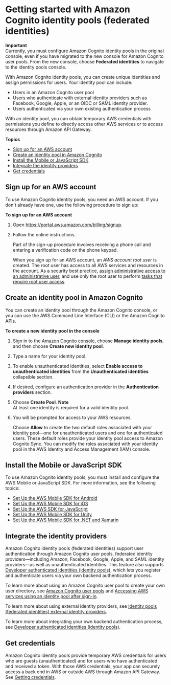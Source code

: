 # Getting started with Amazon Cognito identity pools \(federated identities\)<a name="getting-started-with-identity-pools"></a>

**Important**  
Currently, you must configure Amazon Cognito identity pools in the original console, even if you have migrated to the new console for Amazon Cognito user pools\. From the new console, choose **Federated identities** to navigate to the identity pools console\.

With Amazon Cognito identity pools, you can create unique identities and assign permissions for users\. Your identity pool can include:
+ Users in an Amazon Cognito user pool
+ Users who authenticate with external identity providers such as Facebook, Google, Apple, or an OIDC or SAML identity provider\.
+ Users authenticated via your own existing authentication process

 With an identity pool, you can obtain temporary AWS credentials with permissions you define to directly access other AWS services or to access resources through Amazon API Gateway\.

**Topics**
+ [Sign up for an AWS account](#aws-sign-up-identity-pools)
+ [Create an identity pool in Amazon Cognito](#create-identity-pool)
+ [Install the Mobile or JavaScript SDK](#install-the-mobile-or-javascript-sdk)
+ [Integrate the identity providers](#integrate-the-identity-providers)
+ [Get credentials](#get-credentials)

## Sign up for an AWS account<a name="aws-sign-up-identity-pools"></a>

To use Amazon Cognito identity pools, you need an AWS account\. If you don't already have one, use the following procedure to sign up:

**To sign up for an AWS account**

1. Open [https://portal\.aws\.amazon\.com/billing/signup](https://portal.aws.amazon.com/billing/signup)\.

1. Follow the online instructions\.

   Part of the sign\-up procedure involves receiving a phone call and entering a verification code on the phone keypad\.

   When you sign up for an AWS account, an *AWS account root user* is created\. The root user has access to all AWS services and resources in the account\. As a security best practice, [assign administrative access to an administrative user](https://docs.aws.amazon.com/singlesignon/latest/userguide/getting-started.html), and use only the root user to perform [tasks that require root user access](https://docs.aws.amazon.com/general/latest/gr/root-vs-iam.html#aws_tasks-that-require-root)\.

## Create an identity pool in Amazon Cognito<a name="create-identity-pool"></a>

You can create an identity pool through the Amazon Cognito console, or you can use the AWS Command Line Interface \(CLI\) or the Amazon Cognito APIs\.

**To create a new identity pool in the console**

1. Sign in to the [Amazon Cognito console](https://console.aws.amazon.com/cognito/home), choose **Manage identity pools**, and then choose **Create new identity pool**\.

1. Type a name for your identity pool\.

1. To enable unauthenticated identities, select **Enable access to unauthenticated identities** from the **Unauthenticated identities** collapsible section\.

1. If desired, configure an authentication provider in the **Authentication providers** section\.

1. Choose **Create Pool**\.
**Note**  
At least one identity is required for a valid identity pool\.

1. You will be prompted for access to your AWS resources\.

   Choose **Allow** to create the two default roles associated with your identity pool—one for unauthenticated users and one for authenticated users\. These default roles provide your identity pool access to Amazon Cognito Sync\. You can modify the roles associated with your identity pool in the AWS Identity and Access Management \(IAM\) console\.

## Install the Mobile or JavaScript SDK<a name="install-the-mobile-or-javascript-sdk"></a>

To use Amazon Cognito identity pools, you must install and configure the AWS Mobile or JavaScript SDK\. For more information, see the following topics:
+ [Set Up the AWS Mobile SDK for Android](http://docs.aws.amazon.com/mobile/sdkforandroid/developerguide/setup.html)
+ [Set Up the AWS Mobile SDK for iOS](http://docs.aws.amazon.com/mobile/sdkforios/developerguide/setup-aws-sdk-for-ios.html)
+ [Set Up the AWS SDK for JavaScript](http://docs.aws.amazon.com/sdk-for-javascript/v2/developer-guide/setting-up.html)
+ [Set Up the AWS Mobile SDK for Unity](http://docs.aws.amazon.com/mobile/sdkforunity/developerguide/setup-unity.html)
+ [Set Up the AWS Mobile SDK for \.NET and Xamarin](http://docs.aws.amazon.com/mobile/sdkforxamarin/developerguide/index.html)

## Integrate the identity providers<a name="integrate-the-identity-providers"></a>

Amazon Cognito identity pools \(federated identities\) support user authentication through Amazon Cognito user pools, federated identity providers—including Amazon, Facebook, Google, Apple, and SAML identity providers—as well as unauthenticated identities\. This feature also supports [Developer authenticated identities \(identity pools\)](developer-authenticated-identities.md), which lets you register and authenticate users via your own backend authentication process\.

To learn more about using an Amazon Cognito user pool to create your own user directory, see [Amazon Cognito user pools](cognito-user-identity-pools.md) and [Accessing AWS services using an identity pool after sign\-in](amazon-cognito-integrating-user-pools-with-identity-pools.md)\.

To learn more about using external identity providers, see [Identity pools \(federated identities\) external identity providers](external-identity-providers.md)\.

To learn more about integrating your own backend authentication process, see [Developer authenticated identities \(identity pools\)](developer-authenticated-identities.md)\.

## Get credentials<a name="get-credentials"></a>

Amazon Cognito identity pools provide temporary AWS credentials for users who are guests \(unauthenticated\) and for users who have authenticated and received a token\. With those AWS credentials, your app can securely access a back end in AWS or outside AWS through Amazon API Gateway\. See [Getting credentials](getting-credentials.md)\.